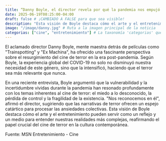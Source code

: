 ```yaml
---
title: “Danny Boyle, el director revela por qué la pandemia nos empujó de lleno al terror en el cine”
date: 2025-06-19T08:25:00-04:00
draft: false # ¡CAMBIADO A FALSE para que sea visible!
description: "Esta visión de Boyle destaca cómo el arte y el entretenimiento pueden servir como un reflejo y un medio para entender nuestras realidades más complejas, reafirmando el papel crucial del cine de terror en la cultura contemporánea."
image: "/image/danny.jpg" # Ruta a la imagen principal de la noticia
categorias: ["cine", "entretenimiento"] # La taxonomía 'categorias' que definimos en hugo.toml
---
```

El aclamado director Danny Boyle, mente maestra detrás de películas como "Trainspotting" y "Ex Machina", ha ofrecido una fascinante perspectiva sobre el resurgimiento del cine de terror en la era post-pandemia. Según Boyle, la experiencia global del COVID-19 no solo no disminuyó nuestra necesidad de este género, sino que la intensificó, haciendo que el terror sea más relevante que nunca.

En una reciente entrevista, Boyle argumentó que la vulnerabilidad y la incertidumbre vividas durante la pandemia han resonado profundamente con los temas inherentes al cine de terror: el miedo a lo desconocido, la pérdida de control y la fragilidad de la existencia. "Nos reconocemos en él", afirmó el director, sugiriendo que las narrativas de terror ofrecen un espejo catártico para procesar las ansiedades colectivas. Esta visión de Boyle destaca cómo el arte y el entretenimiento pueden servir como un reflejo y un medio para entender nuestras realidades más complejas, reafirmando el papel crucial del cine de terror en la cultura contemporánea.

Fuente: MSN Entretenimiento - Cine